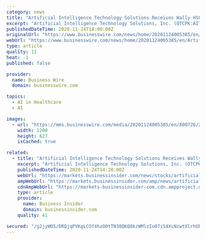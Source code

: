 ```yaml
---
category: news
title: "Artificial Intelligence Technology Solutions Receives Wally HSO Order From Top 20 Largest Medical Devices Company in the World"
excerpt: "Artificial Intelligence Technology Solutions, Inc. (OTCPK:AITX) today announced that its wholly-owned subsidiary Robotic Assistance Devices (RAD) has"
publishedDateTime: 2020-11-24T18:00:00Z
originalUrl: "https://www.businesswire.com/news/home/20201124005385/en/Artificial-Intelligence-Technology-Solutions-Receives-Wally-HSO-Order-From-Top-20-Largest-Medical-Devices-Company-in-the-World"
webUrl: "https://www.businesswire.com/news/home/20201124005385/en/Artificial-Intelligence-Technology-Solutions-Receives-Wally-HSO-Order-From-Top-20-Largest-Medical-Devices-Company-in-the-World"
type: article
quality: 11
heat: -1
published: false

provider:
  name: Business Wire
  domain: businesswire.com

topics:
  - AI in Healthcare
  - AI

images:
  - url: "https://mms.businesswire.com/media/20201124005385/en/800726/23/RAD_Logo_New_Landscape.jpg"
    width: 1200
    height: 627
    isCached: true

related:
  - title: "Artificial Intelligence Technology Solutions Receives Wally HSO Order From Top 20 Largest Medical Devices Company in the World"
    excerpt: "Artificial Intelligence Technology Solutions, Inc. (OTCPK:AITX) today announced that its wholly-owned subsidiary Robotic Assistance Devices"
    publishedDateTime: 2020-11-24T14:20:00Z
    webUrl: "https://markets.businessinsider.com/news/stocks/artificial-intelligence-technology-solutions-receives-wally-hso-order-from-top-20-largest-medical-devices-company-in-the-world-1029834289"
    ampWebUrl: "https://markets.businessinsider.com/amp/news/artificial-intelligence-technology-solutions-receives-wally-hso-order-from-top-20-largest-medical-devices-company-in-the-world-1029834289"
    cdnAmpWebUrl: "https://markets-businessinsider-com.cdn.ampproject.org/c/s/markets.businessinsider.com/amp/news/artificial-intelligence-technology-solutions-receives-wally-hso-order-from-top-20-largest-medical-devices-company-in-the-world-1029834289"
    type: article
    provider:
      name: Business Insider
      domain: businessinsider.com
    quality: 41

secured: "/g2jyWOS/DRQjqPVKgLCOf4hzO0tTN38QKQ0kzWMlzIo07iS4XcNzwtXlrhUh3NLEuz9Mvktcrk5lOuNibZRzusLI29MMXOMgUrFLNhgN9RTXczrICdee/jvNf5DkZkuOwSW/WeArgHa1Wmp5OYdyDdfYre4la9I34VqMccT8DWBsAbGVGJ20TTo4aTzi4xR2zdShn/x8PtM2OZSZsskXBa0SRcqGZG7h8RDD59hsce4QM/DM2jwL59BJvrDGVfKwO7BdZHvTPa8F9zcMVRf+gO0OPK7SpVv4sI5E+wNUZbAoUz+NRV1otYqj4fG5MYa4WiKZlB5gJqUXjbq4sAdf6moVsgt0M8uKrbG2ozbufM=;jhjxx7ZSyub6L41WgpgwJA=="
---
```


